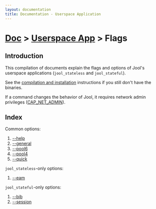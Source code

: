 ```yaml
---
layout: documentation
title: Documentation - Userspace Application
---
```


# [Doc](doc-index.html) > [Userspace App](doc-index.html#userspace-application) > Flags

## Introduction

This compilation of documents explain the flags and options of Jool's userspace applications (`jool_stateless` and `jool_stateful`).

See the [compilation and installation](usr-install.html) instructions if you still don't have the binaries.

If a command changes the behavior of Jool, it requires network admin privileges (<a href="http://linux.die.net/man/7/capabilities" target="_blank">CAP_NET_ADMIN</a>).

## Index

Common options:

1. [\--help](usr-flags-help.html)
2. [\--general](usr-flags-general.html)
3. [\--pool6](usr-flags-pool6.html)
4. [\--pool4](usr-flags-pool4.html)
5. [\--quick](usr-flags-quick.html)

`jool_stateless`-only options:

1. [\--eam](usr-flags-eam.html)

`jool_stateful`-only options:

1. [\--bib](usr-flags-bib.html)
2. [\--session](usr-flags-session.html)

